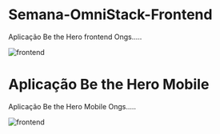 # Semana-OmniStack-Frontend
Aplicação Be the Hero frontend Ongs.....

![frontend](https://firebasestorage.googleapis.com/v0/b/minhasimg-a3b1e.appspot.com/o/Captura%20de%20Tela%20(8).png?alt=media&token=37e261a6-9c44-4f98-a524-f890b297e568)



# Aplicação Be the Hero Mobile
Aplicação Be the Hero Mobile Ongs.....



![frontend](https://firebasestorage.googleapis.com/v0/b/minhasimg-a3b1e.appspot.com/o/Hero%20Mobile.jpg?alt=media&token=57ae98ec-2a5d-4f1e-b07b-3ca9c8485207)
